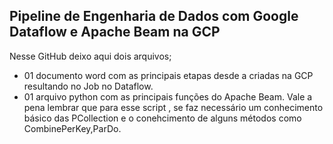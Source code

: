 ## Pipeline de Engenharia de Dados com Google Dataflow e Apache Beam na GCP

Nesse GitHub deixo aqui dois arquivos;
- 01 documento word com as principais etapas desde a criadas na GCP resultando no Job no Dataflow.
- 01 arquivo python com as principais funções do Apache Beam.                             Vale a pena lembrar que para esse script , se faz necessário um conhecimento básico das PCollection e o conehcimento de alguns métodos como CombinePerKey,ParDo.